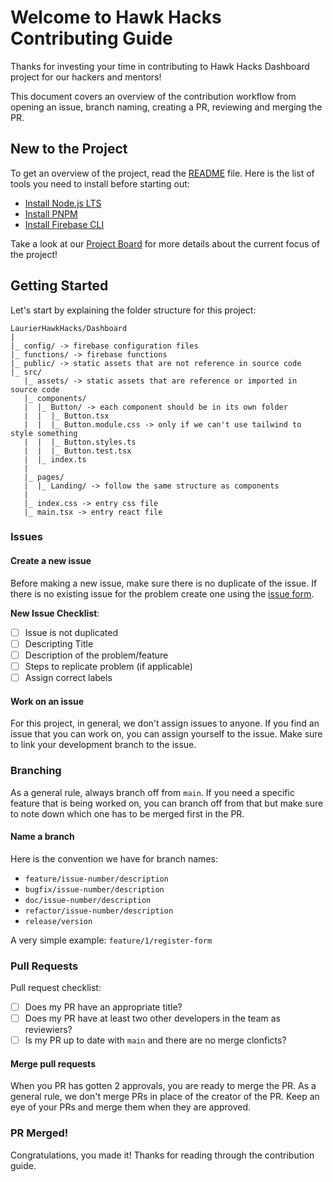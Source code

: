 # Welcome to Hawk Hacks Contributing Guide

Thanks for investing your time in contributing to Hawk Hacks Dashboard project for our hackers and mentors!

This document covers an overview of the contribution workflow from opening an issue, branch naming, creating a PR, reviewing and merging the PR.

## New to the Project

To get an overview of the project, read the [README](/README.md) file. Here is the list of tools you need to install before starting out:

- [Install Node.js LTS](https://nodejs.org/en/download)
- [Install PNPM](https://pnpm.io/installation)
- [Install Firebase CLI](https://firebaseopensource.com/projects/firebase/firebase-tools/#installation)

Take a look at our [Project Board](https://github.com/orgs/LaurierHawkHacks/projects/1/views/1) for more details about the current focus of the project!

## Getting Started

Let's start by explaining the folder structure for this project:

```
LaurierHawkHacks/Dashboard
|
|_ config/ -> firebase configuration files
|_ functions/ -> firebase functions
|_ public/ -> static assets that are not reference in source code
|_ src/
   |_ assets/ -> static assets that are reference or imported in source code
   |_ components/
   |  |_ Button/ -> each component should be in its own folder
   |  |  |_ Button.tsx
   |  |  |_ Button.module.css -> only if we can't use tailwind to style something
   |  |  |_ Button.styles.ts
   |  |  |_ Button.test.tsx
   |  |_ index.ts
   |
   |_ pages/
   |  |_ Landing/ -> follow the same structure as components
   |
   |_ index.css -> entry css file
   |_ main.tsx -> entry react file
```

### Issues

#### Create a new issue

Before making a new issue, make sure there is no duplicate of the issue. If there is no existing issue for the problem
create one using the [issue form](https://github.com/LaurierHawkHacks/Dashboard/issues/new).

**New Issue Checklist**:
- [ ] Issue is not duplicated
- [ ] Descripting Title
- [ ] Description of the problem/feature
- [ ] Steps to replicate problem (if applicable)
- [ ] Assign correct labels

#### Work on an issue

For this project, in general, we don't assign issues to anyone. If you find an issue that you can work on, you can assign yourself to the issue. Make sure to link your development branch to the issue.

### Branching

As a general rule, always branch off from `main`. If you need a specific feature that is being worked on, you can branch off from that but make sure to note down which one has to be merged first in the PR.

#### Name a branch

Here is the convention we have for branch names:

- `feature/issue-number/description`
- `bugfix/issue-number/description`
- `doc/issue-number/description`
- `refactor/issue-number/description`
- `release/version`

A very simple example: `feature/1/register-form`

### Pull Requests

Pull request checklist:

- [ ] Does my PR have an appropriate title?
- [ ] Does my PR have at least two other developers in the team as reviewiers?
- [ ] Is my PR up to date with `main` and there are no merge clonficts?

#### Merge pull requests

When you PR has gotten 2 approvals, you are ready to merge the PR. 
As a general rule, we don't merge PRs in place of the creator of the PR.
Keep an eye of your PRs and merge them when they are approved.

### PR Merged!

Congratulations, you made it! Thanks for reading through the contribution guide.
